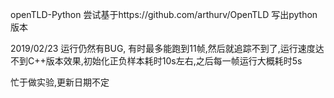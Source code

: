 openTLD-Python
尝试基于https://github.com/arthurv/OpenTLD 写出python版本

2019/02/23
  运行仍然有BUG, 有时最多能跑到11帧,然后就追踪不到了,运行速度达不到C++版本效果,初始化正负样本耗时10s左右,之后每一帧运行大概耗时5s

忙于做实验,更新日期不定
